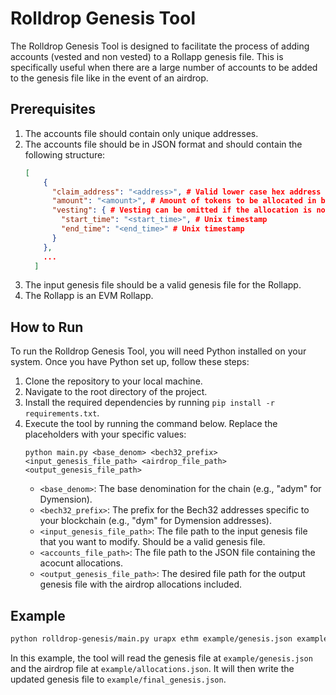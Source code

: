 # Rolldrop Genesis Tool

The Rolldrop Genesis Tool is designed to facilitate the process of adding accounts (vested and non vested) to a Rollapp genesis file.
This is specifically useful when there are a large number of accounts to be added to the genesis file like in the event of an airdrop.

## Prerequisites

1. The accounts file should contain only unique addresses.
2. The accounts file should be in JSON format and should contain the following structure:
   ```json
   [
       {
         "claim_address": "<address>", # Valid lower case hex address
         "amount": "<amount>", # Amount of tokens to be allocated in base denomination
         "vesting": { # Vesting can be omitted if the allocation is not vested
           "start_time": "<start_time>", # Unix timestamp
           "end_time": "<end_time>" # Unix timestamp
         }
       },
       ...
     ]
   ```
3. The input genesis file should be a valid genesis file for the Rollapp.
4. The Rollapp is an EVM Rollapp.

## How to Run

To run the Rolldrop Genesis Tool, you will need Python installed on your system. Once you have Python set up, follow these steps:

1. Clone the repository to your local machine.
2. Navigate to the root directory of the project.
3. Install the required dependencies by running `pip install -r requirements.txt`.
4. Execute the tool by running the command below. Replace the placeholders with your specific values:
   ```
   python main.py <base_denom> <bech32_prefix> <input_genesis_file_path> <airdrop_file_path> <output_genesis_file_path>
   ```
   - `<base_denom>`: The base denomination for the chain (e.g., "adym" for Dymension).
   - `<bech32_prefix>`: The prefix for the Bech32 addresses specific to your blockchain (e.g., "dym" for Dymension addresses).
   - `<input_genesis_file_path>`: The file path to the input genesis file that you want to modify. Should be a valid genesis file.
   - `<accounts_file_path>`: The file path to the JSON file containing the acocunt allocations. 
   - `<output_genesis_file_path>`: The desired file path for the output genesis file with the airdrop allocations included.

## Example
    
```bash
python rolldrop-genesis/main.py urapx ethm example/genesis.json example/allocations.json example/final_genesis.json
```
In this example, the tool will read the genesis file at `example/genesis.json` and the airdrop file at `example/allocations.json`. It will then write the updated genesis file to `example/final_genesis.json`.
